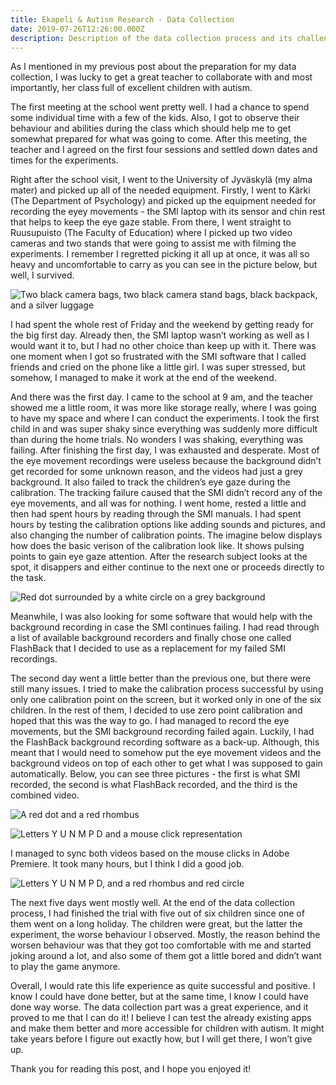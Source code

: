 ```yaml
---
title: Ekapeli & Autism Research - Data Collection
date: 2019-07-26T12:26:00.000Z
description: Description of the data collection process and its challenges
---
```

As I mentioned in my previous post about the preparation for my data collection, I was lucky to get a great teacher to collaborate with and most importantly, her class full of excellent children with autism. 

The first meeting at the school went pretty well. I had a chance to spend some individual time with a few of the kids. Also, I got to observe their behaviour and abilities during the class which should help me to get somewhat prepared for what was going to come. After this meeting, the teacher and I agreed on the first four sessions and settled down dates and times for the experiments.

Right after the school visit, I went to the University of Jyväskylä (my alma mater) and picked up all of the needed equipment. Firstly, I went to Kärki (The Department of Psychology) and picked up the equipment needed for recording the eyey movements - the SMI laptop with its sensor and chin rest that helps to keep the eye gaze stable. From there, I went straight to Ruusupuisto (The Faculty of Education) where I picked up two video cameras and two stands that were going to assist me with filming the experiments. I remember I regretted picking it all up at once, it was all so heavy and uncomfortable to carry as you can see in the picture below, but well, I survived. 

![Two black camera bags, two black camera stand bags, black backpack, and a silver luggage](/img/img_20190215_150430.jpg "Data collection equipment")

I had spent the whole rest of Friday and the weekend by getting ready for the big first day. Already then, the SMI laptop wasn’t working as well as I would want it to, but I had no other choice than keep up with it. There was one moment when I got so frustrated with the SMI software that I called friends and cried on the phone like a little girl. I was super stressed, but somehow, I managed to make it work at the end of the weekend.

And there was the first day. I came to the school at 9 am, and the teacher showed me a little room, it was more like storage really, where I was going to have my space and where I can conduct the experiments. I took the first child in and was super shaky since everything was suddenly more difficult than during the home trials. No wonders I was shaking, everything was failing. After finishing the first day, I was exhausted and desperate. Most of the eye movement recordings were useless because the background didn’t get recorded for some unknown reason, and the videos had just a grey background. It also failed to track the children’s eye gaze during the calibration. The tracking failure caused that the SMI didn’t record any of the eye movements, and all was for nothing. I went home, rested a little and then had spent hours by reading through the SMI manuals. I had spent hours by testing the calibration options like adding sounds and pictures, and also changing the number of calibration points. The imagine below displays how does the basic verison of the calibration look like. It shows pulsing points to gain eye gaze attention. After the research subject looks at the spot, it disappers and either continue to the next one or proceeds directly to the task.

![Red dot surrounded by a white circle on a grey background](/img/callibration.png "SMI callibration process")

Meanwhile, I was also looking for some software that would help with the background recording in case the SMI continues failing. I had read through a list of available background recorders and finally chose one called FlashBack that I decided to use as a replacement for my failed SMI recordings.

The second day went a little better than the previous one, but there were still many issues. I tried to make the calibration process successful by using only one calibration point on the screen, but it worked only in one of the six children. In the rest of them, I decided to use zero point calibration and hoped that this was the way to go. I had managed to record the eye movements, but the SMI background recording failed again. Luckily, I had the FlashBack background recording software as a back-up. Although, this meant that I would need to somehow put the eye movement videos and the background videos on top of each other to get what I was supposed to gain automatically. Below, you can see three pictures - the first is what SMI recorded, the second is what FlashBack recorded, and the third is the combined video. 

![A red dot and a red rhombus](/img/eyemovement.png "Eye gaze and click represented by a dot and a rhombus")

![Letters Y U N M P D and a mouse click representation](/img/backgroundrecord.png "Flash back recording of the Ekapeli")

I managed to sync both videos based on the mouse clicks in Adobe Premiere. It took many hours, but I think I did a good job. 

![Letters Y U N M P D, and a red rhombus and red circle](/img/combined.png "Combined SMI and FlashBack video")

The next five days went mostly well. At the end of the data collection process, I had finished the trial with five out of six children since one of them went on a long holiday. The children were great, but the latter the experiment, the worse behaviour I observed. Mostly, the reason behind the worsen behaviour was that they got too comfortable with me and started joking around a lot, and also some of them got a little bored and didn’t want to play the game anymore. 

Overall, I would rate this life experience as quite successful and positive. I know I could have done better, but at the same time, I know I could have done way worse. The data collection part was a great experience, and it proved to me that I can do it! I believe I can test the already existing apps and make them better and more accessible for children with autism. It might take years before I figure out exactly how, but I will get there, I won’t give up.

Thank you for reading this post, and I hope you enjoyed it!
